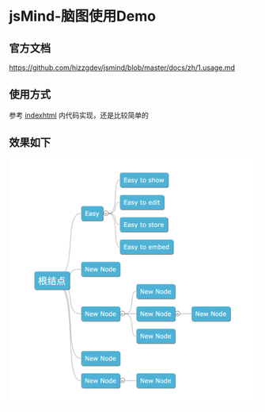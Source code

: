 # jsMind-脑图使用Demo

## 官方文档
https://github.com/hizzgdev/jsmind/blob/master/docs/zh/1.usage.md

## 使用方式
参考 [indexhtml](./indexhtml) 内代码实现，还是比较简单的

## 效果如下
![](./docs/2021-01-28-13-38-09.png)